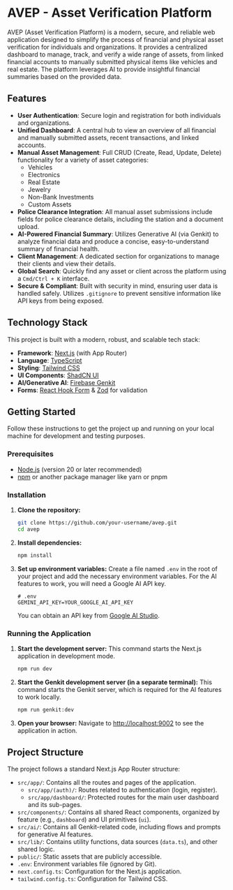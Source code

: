# AVEP - Asset Verification Platform

AVEP (Asset Verification Platform) is a modern, secure, and reliable web application designed to simplify the process of financial and physical asset verification for individuals and organizations. It provides a centralized dashboard to manage, track, and verify a wide range of assets, from linked financial accounts to manually submitted physical items like vehicles and real estate. The platform leverages AI to provide insightful financial summaries based on the provided data.

## Features

- **User Authentication**: Secure login and registration for both individuals and organizations.
- **Unified Dashboard**: A central hub to view an overview of all financial and manually submitted assets, recent transactions, and linked accounts.
- **Manual Asset Management**: Full CRUD (Create, Read, Update, Delete) functionality for a variety of asset categories:
    - Vehicles
    - Electronics
    - Real Estate
    - Jewelry
    - Non-Bank Investments
    - Custom Assets
- **Police Clearance Integration**: All manual asset submissions include fields for police clearance details, including the station and a document upload.
- **AI-Powered Financial Summary**: Utilizes Generative AI (via Genkit) to analyze financial data and produce a concise, easy-to-understand summary of financial health.
- **Client Management**: A dedicated section for organizations to manage their clients and view their details.
- **Global Search**: Quickly find any asset or client across the platform using a `Cmd/Ctrl + K` interface.
- **Secure & Compliant**: Built with security in mind, ensuring user data is handled safely. Utilizes `.gitignore` to prevent sensitive information like API keys from being exposed.

## Technology Stack

This project is built with a modern, robust, and scalable tech stack:

- **Framework**: [Next.js](https://nextjs.org/) (with App Router)
- **Language**: [TypeScript](https://www.typescriptlang.org/)
- **Styling**: [Tailwind CSS](https://tailwindcss.com/)
- **UI Components**: [ShadCN UI](https://ui.shadcn.com/)
- **AI/Generative AI**: [Firebase Genkit](https://firebase.google.com/docs/genkit)
- **Forms**: [React Hook Form](https://react-hook-form.com/) & [Zod](https://zod.dev/) for validation

## Getting Started

Follow these instructions to get the project up and running on your local machine for development and testing purposes.

### Prerequisites

- [Node.js](https://nodejs.org/) (version 20 or later recommended)
- [npm](https://www.npmjs.com/) or another package manager like yarn or pnpm

### Installation

1.  **Clone the repository:**
    ```bash
    git clone https://github.com/your-username/avep.git
    cd avep
    ```

2.  **Install dependencies:**
    ```bash
    npm install
    ```

3.  **Set up environment variables:**
    Create a file named `.env` in the root of your project and add the necessary environment variables. For the AI features to work, you will need a Google AI API key.

    ```
    # .env
    GEMINI_API_KEY=YOUR_GOOGLE_AI_API_KEY
    ```
    You can obtain an API key from [Google AI Studio](https://aistudio.google.com/app/apikey).

### Running the Application

1.  **Start the development server:**
    This command starts the Next.js application in development mode.
    ```bash
    npm run dev
    ```

2.  **Start the Genkit development server (in a separate terminal):**
    This command starts the Genkit server, which is required for the AI features to work locally.
    ```bash
    npm run genkit:dev
    ```

3.  **Open your browser:**
    Navigate to [http://localhost:9002](http://localhost:9002) to see the application in action.

## Project Structure

The project follows a standard Next.js App Router structure:

-   `src/app/`: Contains all the routes and pages of the application.
    -   `src/app/(auth)/`: Routes related to authentication (login, register).
    -   `src/app/dashboard/`: Protected routes for the main user dashboard and its sub-pages.
-   `src/components/`: Contains all shared React components, organized by feature (e.g., `dashboard`) and UI primitives (`ui`).
-   `src/ai/`: Contains all Genkit-related code, including flows and prompts for generative AI features.
-   `src/lib/`: Contains utility functions, data sources (`data.ts`), and other shared logic.
-   `public/`: Static assets that are publicly accessible.
-   `.env`: Environment variables file (ignored by Git).
-   `next.config.ts`: Configuration for the Next.js application.
-   `tailwind.config.ts`: Configuration for Tailwind CSS.
